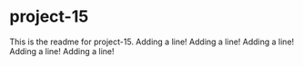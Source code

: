 # project-15

This is the readme for project-15.
Adding a line!
Adding a line!
Adding a line!
Adding a line!
Adding a line!
